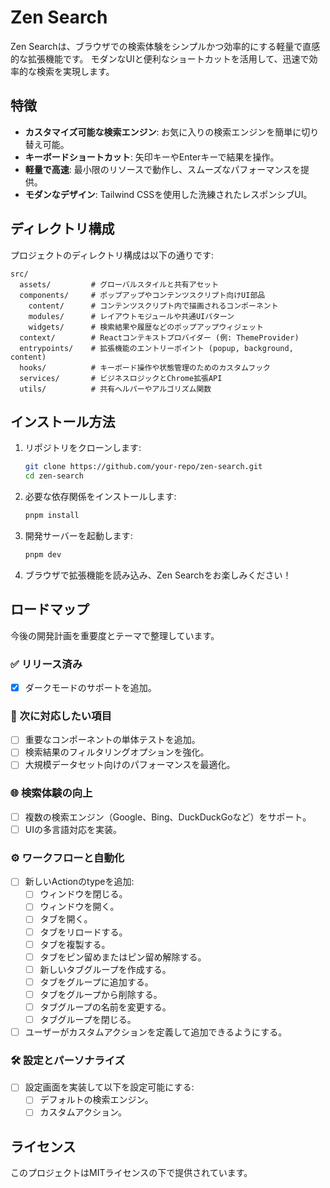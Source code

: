 # Zen Search

Zen Searchは、ブラウザでの検索体験をシンプルかつ効率的にする軽量で直感的な拡張機能です。
モダンなUIと便利なショートカットを活用して、迅速で効率的な検索を実現します。

## 特徴

- **カスタマイズ可能な検索エンジン**: お気に入りの検索エンジンを簡単に切り替え可能。
- **キーボードショートカット**: 矢印キーやEnterキーで結果を操作。
- **軽量で高速**: 最小限のリソースで動作し、スムーズなパフォーマンスを提供。
- **モダンなデザイン**: Tailwind CSSを使用した洗練されたレスポンシブUI。

## ディレクトリ構成

プロジェクトのディレクトリ構成は以下の通りです:

```
src/
  assets/         # グローバルスタイルと共有アセット
  components/     # ポップアップやコンテンツスクリプト向けUI部品
    content/      # コンテンツスクリプト内で描画されるコンポーネント
    modules/      # レイアウトモジュールや共通UIパターン
    widgets/      # 検索結果や履歴などのポップアップウィジェット
  context/        # Reactコンテキストプロバイダー (例: ThemeProvider)
  entrypoints/    # 拡張機能のエントリーポイント (popup, background, content)
  hooks/          # キーボード操作や状態管理のためのカスタムフック
  services/       # ビジネスロジックとChrome拡張API
  utils/          # 共有ヘルパーやアルゴリズム関数
```

## インストール方法

1. リポジトリをクローンします:
   ```bash
   git clone https://github.com/your-repo/zen-search.git
   cd zen-search
   ```

2. 必要な依存関係をインストールします:
   ```bash
   pnpm install
   ```

3. 開発サーバーを起動します:
   ```bash
   pnpm dev
   ```

4. ブラウザで拡張機能を読み込み、Zen Searchをお楽しみください！

## ロードマップ

今後の開発計画を重要度とテーマで整理しています。

### ✅ リリース済み
- [x] ダークモードのサポートを追加。

### 🏁 次に対応したい項目
- [ ] 重要なコンポーネントの単体テストを追加。
- [ ] 検索結果のフィルタリングオプションを強化。
- [ ] 大規模データセット向けのパフォーマンスを最適化。

### 🌐 検索体験の向上
- [ ] 複数の検索エンジン（Google、Bing、DuckDuckGoなど）をサポート。
- [ ] UIの多言語対応を実装。

### ⚙️ ワークフローと自動化
- [ ] 新しいActionのtypeを追加:
  - [ ] ウィンドウを閉じる。
  - [ ] ウィンドウを開く。
  - [ ] タブを開く。
  - [ ] タブをリロードする。
  - [ ] タブを複製する。
  - [ ] タブをピン留めまたはピン留め解除する。
  - [ ] 新しいタブグループを作成する。
  - [ ] タブをグループに追加する。
  - [ ] タブをグループから削除する。
  - [ ] タブグループの名前を変更する。
  - [ ] タブグループを閉じる。
- [ ] ユーザーがカスタムアクションを定義して追加できるようにする。

### 🛠 設定とパーソナライズ
- [ ] 設定画面を実装して以下を設定可能にする:
  - [ ] デフォルトの検索エンジン。
  - [ ] カスタムアクション。

## ライセンス

このプロジェクトはMITライセンスの下で提供されています。
